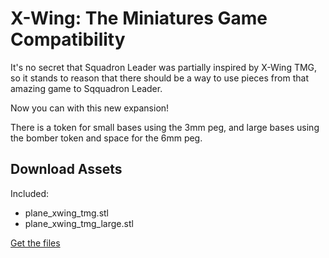 # X-Wing: The Miniatures Game Compatibility

It's no secret that Squadron Leader was partially inspired by X-Wing TMG, so it stands to reason that there should be a way to use pieces from that amazing game to Sqquadron Leader.

Now you can with this new expansion!

There is a token for small bases using the 3mm peg, and large bases using the bomber token and space for the 6mm peg.

## Download Assets

Included:

- plane_xwing_tmg.stl
- plane_xwing_tmg_large.stl

<a href="https://github.com/Wollivan/SquadronLeader/tree/main/Expansions/X-Wing_Compatibility/STLs" class="button">Get the files</a>
